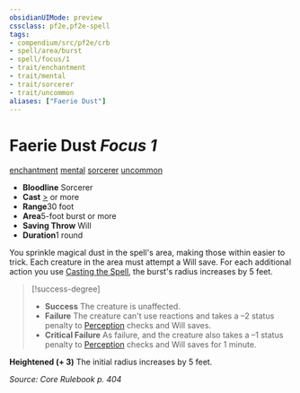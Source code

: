 ```yaml
---
obsidianUIMode: preview
cssclass: pf2e,pf2e-spell
tags:
- compendium/src/pf2e/crb
- spell/area/burst
- spell/focus/1
- trait/enchantment
- trait/mental
- trait/sorcerer
- trait/uncommon
aliases: ["Faerie Dust"]
---
```

# Faerie Dust *Focus 1*   
[enchantment](../../rules/traits/enchantment.md)  [mental](../../rules/traits/mental.md)  [sorcerer](../../rules/traits/sorcerer.md)  [uncommon](../../rules/traits/uncommon.md)  

- **Bloodline** Sorcerer
- **Cast** [>](../../rules/core-rulebook/chapter-9-playing-the-game.md#Actions "Single Action") or more 
- **Range**30 foot
- **Area**5-foot burst or more
- **Saving Throw** Will
- **Duration**1 round

You sprinkle magical dust in the spell's area, making those within easier to trick. Each creature in the area must attempt a Will save. For each additional action you use [Casting the Spell](../../rules/actions/cast-a-spell.md), the burst's radius increases by 5 feet.

> [!success-degree] 
> - **Success** The creature is unaffected.
> - **Failure** The creature can't use reactions and takes a –2 status penalty to [Perception](../skills.md#Perception) checks and Will saves.
> - **Critical Failure** As failure, and the creature also takes a –1 status penalty to [Perception](../skills.md#Perception) checks and Will saves for 1 minute.

**Heightened (+ 3)** The initial radius increases by 5 feet.

*Source: Core Rulebook p. 404*